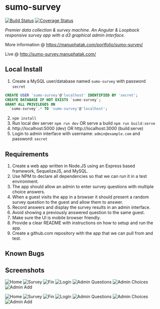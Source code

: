 # sumo-survey
[![Build Status][travis-image]][travis-url]
[![Coverage Status][coverage-image]][coverage-url]

*Premier data collection & survey machine. An Angular & Loopback responsive survey app with a d3 graphical admin interface.*

More information @ https://manuphatak.com/portfolio/sumo-survey/

Live @ http://sumo-survey.manuphatak.com/

## Local Install

1. Create a MySQL user/database named `sumo-survey` with password `secret`

  ```sql
  CREATE USER 'sumo-survey'@'localhost' IDENTIFIED BY 'secret';
  CREATE DATABASE IF NOT EXISTS `sumo-survey`;
  GRANT ALL PRIVILEGES ON
    `sumo-survey`.* TO 'sumo-survey'@'localhost';
  ```
2. `npm install`
3. Run local dev server `npm run dev` OR serve a build `npm run build:serve`
4. http://localhost:5000 (dev) OR http://localhost:3000 (build:serve) 
5. Login to admin interface with username: `admin@example.com` and password: `secret`

## Requirements
1. Create a web app written in Node.JS using an Express based framework, SequelizeJS, and MySQL.
1. Use NPM to declare all dependencies so that we can run it in a test environment.
1. The app should allow an admin to enter survey questions with multiple choice answers.
1. When a guest visits the app in a browser it should present a random survey question to the guest and allow them to answer.
1. Record answers and display the survey results in an admin interface.
1. Avoid showing a previously answered question to the same guest.
1. Make sure the UI is mobile browser friendly.
1. Provide a clear README with instructions on how to setup and run the app.
1. Create a github.com repository with the app that we can pull from and test.

## Known Bugs

## Screenshots

![Home][lg-screen-home]
![Survey][lg-screen-survey]
![Fin][lg-screen-fin]
![Login][lg-screen-login]
![Admin Questions][lg-screen-admin-questions]
![Admin Choices][lg-screen-admin-choices]
![Admin Add][lg-screen-admin-add]


![Home][sm-screen-home]
![Survey][sm-screen-survey]
![Fin][sm-screen-fin]
![Login][sm-screen-login]
![Admin Questions][sm-screen-admin-questions]
![Admin Choices][sm-screen-admin-choices]
![Admin Add][sm-screen-admin-add]

[travis-image]: https://travis-ci.org/bionikspoon/sumo-survey.svg?branch=master
[travis-url]: https://travis-ci.org/bionikspoon/sumo-survey

[coverage-image]: https://coveralls.io/repos/github/bionikspoon/sumo-survey/badge.svg?branch=master
[coverage-url]: https://coveralls.io/github/bionikspoon/sumo-survey?branch=master

[lg-screen-home]: docs/screenshots/lg-10-home.png
[lg-screen-survey]: docs/screenshots/lg-20-survey.png
[lg-screen-fin]: docs/screenshots/lg-30-fin.png
[lg-screen-login]: docs/screenshots/lg-40-login.png
[lg-screen-admin-questions]: docs/screenshots/lg-50-admin-questions.png
[lg-screen-admin-choices]: docs/screenshots/lg-60-admin-choices.png
[lg-screen-admin-add]: docs/screenshots/lg-70-admin-add.png

[sm-screen-home]: docs/screenshots/sm-10-home.png
[sm-screen-survey]: docs/screenshots/sm-20-survey.png
[sm-screen-fin]: docs/screenshots/sm-30-fin.png
[sm-screen-login]: docs/screenshots/sm-40-login.png
[sm-screen-admin-questions]: docs/screenshots/sm-50-admin-questions.png
[sm-screen-admin-choices]: docs/screenshots/sm-60-admin-choices.png
[sm-screen-admin-add]: docs/screenshots/sm-70-admin-add.png

